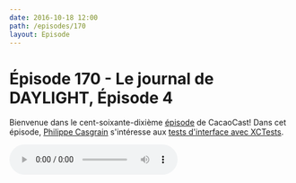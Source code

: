 ```yaml
---
date: 2016-10-18 12:00
path: /episodes/170
layout: Episode
---
```

# Épisode 170 - Le journal de DAYLIGHT, Épisode 4
<p>Bienvenue dans le cent-soixante-dixième <a href="https://archive.org/download/cacaocast/cacaocast_170_daylight_04.mp3">épisode</a> de CacaoCast! Dans cet épisode, <a href="http://www.twitter.com/philippec">Philippe Casgrain</a> s'intéresse aux <a href="https://developer.apple.com/library/content/documentation/ToolsLanguages/Conceptual/Xcode_Overview/RecordingUITests.html">tests d'interface avec XCTests</a>.</p>
<p><audio controls><source src="https://archive.org/download/cacaocast/cacaocast_170_daylight_04.mp3" type="audio/mpeg"><source src="https://archive.org/download/cacaocast/cacaocast_170_daylight_04.mp3" type="audio/mp4">Votre navigateur ne supporte pas l'élément audio / Your browser does not support the audio element.</audio></p>
